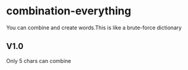 # combination-everything
You can combine and create words.This is like a brute-force dictionary

V1.0 
--------------------------
Only 5 chars can combine
